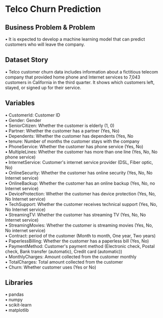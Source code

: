 # Telco Churn Prediction  
## Business Problem & Problem  

• It is expected to develop a machine learning model that can predict customers who will leave the company.

## Dataset Story
• Telco customer churn data includes information about a fictitious telecom company that provided home phone and Internet services to 7,043 customers in California in the third quarter. It shows which customers left, stayed, or signed up for their service.


## Variables
• CustomerId: Customer ID  
• Gender: Gender  
• SeniorCitizen: Whether the customer is elderly (1, 0)  
• Partner: Whether the customer has a partner (Yes, No)  
• Dependents: Whether the customer has dependents (Yes, No  
• tenure: Number of months the customer stays with the company  
• PhoneService: Whether the customer has phone service (Yes, No)  
• MultipleLines: Whether the customer has more than one line (Yes, No, No phone service)  
• InternetService: Customer's internet service provider (DSL, Fiber optic, No)  
• OnlineSecurity: Whether the customer has online security (Yes, No, No Internet service)  
• OnlineBackup: Whether the customer has an online backup (Yes, No, no Internet service)  
• DeviceProtection: Whether the customer has device protection (Yes, No, No Internet service)  
• TechSupport: Whether the customer receives technical support (Yes, No, No Internet service)  
• StreamingTV: Whether the customer has streaming TV (Yes, No, No Internet service)  
• StreamingMovies: Whether the customer is streaming movies (Yes, No, No internet service)  
• Contract: period of the customer (Month to month, One year, Two years)  
• PaperlessBilling: Whether the customer has a paperless bill (Yes, No)  
• PaymentMethod: Customer's payment method (Electronic check, Postal check, Bank transfer (automatic), Credit card (automatic))  
• MonthlyCharges: Amount collected from the customer monthly  
• TotalCharges: Total amount collected from the customer  
• Churn: Whether customer uses (Yes or No)  

## Libraries
• pandas  
• numpy  
• scikit-learn  
• matplotlib  
  
